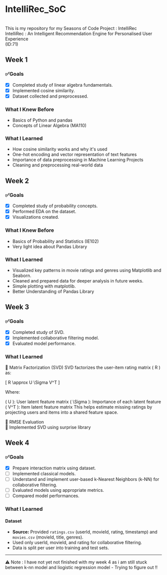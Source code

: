# IntelliRec_SoC
<br>
This is my repository for my Seasons of Code Project : IntelliRec
<br>
IntelliRec : An Intelligent Recommendation Engine for Personalised User Experience<br>(ID:71)

## Week 1

### ✅Goals
- [x]  Completed study of linear algebra fundamentals.
- [x]  Implemented cosine similarity.
- [x]  Dataset collected and preprocessed.

### What I Knew Before
- Basics of Python and pandas
- Concepts of Linear Algebra (MA110)

### What I Learned
- How cosine similarity works and why it's used
- One-hot encoding and vector representation of text features
- Importance of data preprocessing in Machine Learning Projects
- Cleaning and preprocessing real-world data

## Week 2

### ✅Goals
- [x] Completed study of probability concepts.
- [x] Performed EDA on the dataset.
- [x] Visualizations created.

### What I Knew Before
- Basics of Probability and Statistics (IE102)
- Very light idea about Pandas Library

### What I Learned
- Visualized key patterns in movie ratings and genres using Matplotlib and Seaborn.
- Cleaned and prepared data for deeper analysis in future weeks.
- Simple plotting with matplotlib.
- Better Understanding of Pandas Library

## Week 3

### ✅Goals
- [x]  Completed study of SVD.
- [x]  Implemented collaborative filtering model.
- [x]  Evaluated model performance.

### What I Learned
🔸 Matrix Factorization (SVD)
SVD factorizes the user-item rating matrix ( R ) as:

[ R \approx U \Sigma V^T ]

Where:

( U ): User latent feature matrix
( \Sigma ): Importance of each latent feature
( V^T ): Item latent feature matrix
This helps estimate missing ratings by projecting users and items into a shared feature space.

🔸 RMSE Evaluation <br>
🔸 Implemented SVD using surprise library

## Week 4

### ✅Goals
- [x]  Prepare interaction matrix using dataset.
- [ ]  Implemented classical models.
- [ ]  Understand and implement user-based k-Nearest Neighbors (k-NN) for collaborative filtering.
- [ ]  Evaluated models using appropriate metrics.
- [ ]  Compared model performances.

### What I Learned

#### Dataset
- **Source:** Provided `ratings.csv` (userId, movieId, rating, timestamp) and `movies.csv` (movieId, title, genres).
- Used only userId, movieId, and rating for collaborative filtering.
- Data is split per user into training and test sets.
<hr>
⚠️ Note : I have not yet not finished with my week 4 as i am still stuck between k-nn model and liogistic regression  model 
- Trying to figure out !! 

